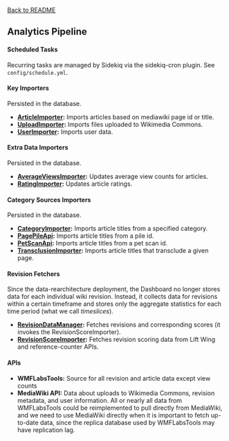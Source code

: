 [Back to README](../README.md)

## Analytics Pipeline

#### Scheduled Tasks

Recurring tasks are managed by Sidekiq via the sidekiq-cron plugin. See `config/schedule.yml`.

#### Key Importers
Persisted in the database.
- **[ArticleImporter](../lib/importers/article_importer.rb):** Imports articles based on mediawiki page id or title.
- **[UploadImporter](../lib/importers/upload_importer.rb):** Imports files uploaded to Wikimedia Commons.
- **[UserImporter](../lib/importers/user_importer.rb):** Imports user data.

#### Extra Data Importers
Persisted in the database.
- **[AverageViewsImporter](../lib/importers/average_views_importer.rb):** Updates average view counts for articles.
- **[RatingImporter](../lib/importers/rating_importer.rb):** Updates article ratings.

#### Category Sources Importers
Persisted in the database.
- **[CategoryImporter](../lib/importers/category_importer.rb):** Imports article titles from a specified category.
- **[PagePileApi](../lib/page_pile_api.rb):** Imports article titles from a pile id.
- **[PetScanApi](../lib/pet_scan_api.rb):** Imports article titles from a pet scan id.
- **[TransclusionImporter](../lib/importers/transclusion_importer.rb):** Imports article titles that transclude a given page.

#### Revision Fetchers
Since the data-rearchitecture deployment, the Dashboard no longer stores data for each individual wiki
revision. Instead, it collects data for revisions within a certain timeframe and stores only the aggregate
statistics for each time period (what we call *timeslices*).
- **[RevisionDataManager](../lib/revision_data_manager.rb):**  Fetches revisions and corresponding scores (it invokes the RevisionScoreImporter).
- **[RevisionScoreImporter](../lib/importers/revision_score_importer.rb):** Fetches revision scoring data from Lift Wing and reference-counter APIs.

#### APIs
- **WMFLabsTools:** Source for all revision and article data except view counts
- **MediaWiki API:** Data about uploads to Wikimedia Commons, revision metadata, and user information. All or nearly all data from WMFLabsTools could be reimplemented to pull directly from MediaWiki, and we need to use MediaWiki directly when it is important to fetch up-to-date data, since the replica database used by WMFLabsTools may have replication lag.
